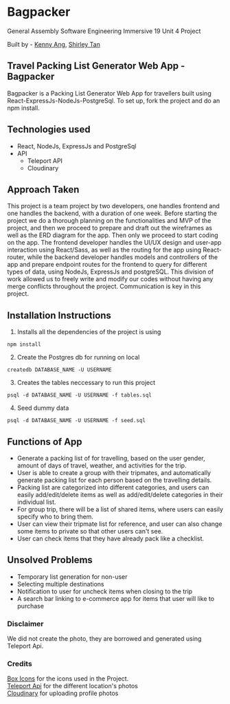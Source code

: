 # Bagpacker

General Assembly Software Engineering Immersive 19
Unit 4 Project

Built by - [Kenny Ang](https://github.com/kach92), [Shirley Tan](https://github.com/shirleytwl)

## Travel Packing List Generator Web App - Bagpacker
Bagpacker is a Packing List Generator Web App for travellers built using React-ExpressJs-NodeJs-PostgreSql. To set up, fork the project and do an npm install.

## Technologies used
- React, NodeJs, ExpressJs and PostgreSql
- API
  - Teleport API
  - Cloudinary

## Approach Taken
This project is a team project by two developers, one handles frontend and one handles the backend, with a duration of one week. Before starting the project we do a thorough planning on the functionalities and MVP of the project, and then we proceed to prepare and draft out the wireframes as well as the ERD diagram for the app. Then only we proceed to start coding on the app. The frontend developer handles the UI/UX design and user-app interaction using React/Sass, as well as the routing for the app using React-router, while the backend developer handles models and controllers of the app and prepare endpoint routes for the frontend to query for different types of data, using NodeJs, ExpressJs and postgreSQL. This division of work allowed us to freely write and modify our codes without having any merge conflicts throughout the project. Communication is key in this project.

## Installation Instructions
1. Installs all the dependencies of the project is using
```
npm install
````
2. Create the Postgres db for running on local
```
createdb DATABASE_NAME -U USERNAME
````
3. Creates the tables neccessary to run this project
```
psql -d DATABASE_NAME -U USERNAME -f tables.sql
````
4. Seed dummy data
```
psql -d DATABASE_NAME -U USERNAME -f seed.sql
````

## Functions of App
- Generate a packing list of for travelling, based on the user gender, amount of days of travel, weather, and activities for the trip.
- User is able to create a group with their tripmates, and automatically generate packing list for each person based on the travelling details.
- Packing list are categorized into different categories, and users can easily add/edit/delete items as well as add/edit/delete categories in their individual list.
- For group trip, there will be a list of shared items, where users can easily specify who to bring them.
- User can view their tripmate list for reference, and user can also change some items to private so that other users can't see.
- User can check items that they have already pack like a checklist.

## Unsolved Problems
- Temporary list generation for non-user
- Selecting multiple destinations
- Notification to user for uncheck items when closing to the trip
- A search bar linking to e-commerce app for items that user will like to purchase

### Disclaimer
We did not create the photo, they are borrowed and generated using Teleport Api.


### Credits
[Box Icons](https://boxicons.com/usage/) for the icons used in the Project. </br>
[Teleport Api](http://developers.teleport.org/api/) for the different location's photos </br>
[Cloudinary](https://cloudinary.com/) for uploading profile photos </br>
